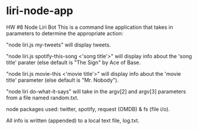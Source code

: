 # liri-node-app
HW #8 Node Liri Bot
This is a command line application that takes in parameters to determine the appropriate action:

"node liri.js my-tweets" will display tweets.

"node liri.js spotify-this-song <'song title'>" will display info about the 'song title' parater (else default is "The Sign" by Ace of Base.

"node liri.js movie-this <'movie title'>" will display info about the 'movie title' parameter (else default is "Mr. Nobody").

"node liri do-what-it-says" will take in the argv[2] and argv[3] parameters from a file named random.txt.

node packages used: twitter, spotify, request (OMDB) & fs (file i/o).

All info is written (appended) to a local text file, log.txt.
